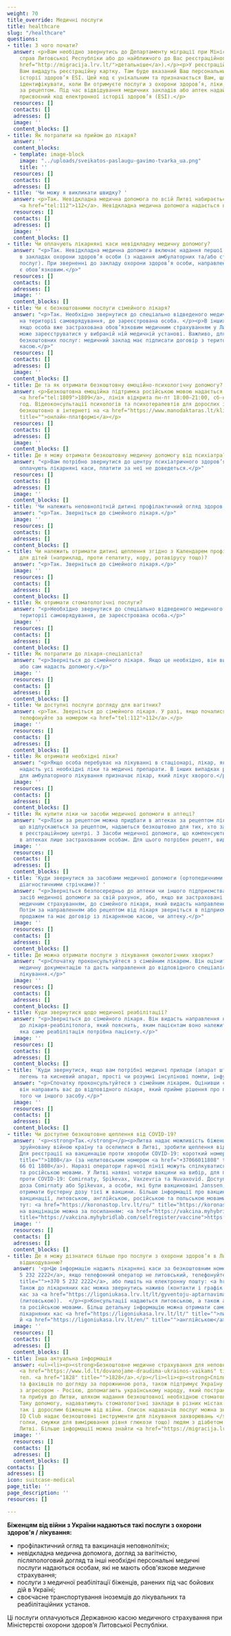```yaml
---
weight: 70
title_override: Медичні послуги
title: healthcare
slug: "/healthcare"
questions:
- title: З чого почати?
  answer: <p>Вам необідно звернутись до Департаменту міграції при Міністерстві внутрішніх
    справ Литовської Республіки або до найближчого до Вас реєстраційного центру (<a
    href="http://migracija.lrv.lt/">детальніше</a>).</p><p>У реєстраційному центрі
    Вам видадуть реєстраційну картку. Там буде вказаний Ваш персональний код електронної
    історії здоров’я ESI. Цей код є унікальним та призначається Вам, щоб вас могли
    ідентифікувати, коли Ви отримуєте послуги з охорони здоров’я, ліки, що відпускаються
    за рецептом. Під час відвідування медичних закладів або аптек надайте спеціалістам
    присвоєний код електронної історії здоров’я (ESI).</p>
  resources: []
  contacts: []
  adresses: []
  image: ''
  content_blocks: []
- title: Як потрапити на прийом до лікаря?
  answer: ''
  content_blocks:
  - template: image-block
    image: "../uploads/sveikatos-paslaugu-gavimo-tvarka_ua.png"
    title: ''
  resources: []
  contacts: []
  adresses: []
- title: 'Чи можу я викликати швидку? '
  answer: <p>Так. Невідкладна медична допомога по всій Литві набирається за номером
    <a href="tel:112">112</a>. Невідкладна медична допомога надається всім безкоштовно.</p>
  resources: []
  contacts: []
  adresses: []
  image: ''
  content_blocks: []
- title: Чи оплачують лікарняні каси невідкладну медичну допомогу?
  answer: "<p>Так. Невідкладна медична допомога включає надання першої медичної допомоги
    в закладах охорони здоров’я особи (з надання амбулаторних та/або стаціонарних
    послуг). При зверненні до закладу охорони здоров’я особи, направлення лікаря не
    є обов’язковим.</p>"
  resources: []
  contacts: []
  adresses: []
  image: ''
  content_blocks: []
- title: Чи є безкоштовними послуги сімейного лікаря?
  answer: "<p>Так. Необхідно звернутися до спеціально відведеного медичного закладу
    на території самоврядування, де зареєстрована особа. </p><p>В інших випадках,
    якщо особа вже застрахована обов’язковим медичним страхуванням у Литві, то вона
    може зареєструватися у вибраній ній медичній установі. Важливо, для отримання
    безкоштовних послуг: медичний заклад має підписати договір з територіальною лікарняною
    касою.</p>"
  resources: []
  contacts: []
  adresses: []
  image: ''
  content_blocks: []
- title: Де та як отримати безкоштовну емоційно-психологічну допомогу?
  answer: <p>Безкоштовна емоційна підтримка російською мовою надається за телефоном
    <a href="tel:1809">1809</a>, лінія відкрита пн-пт 18:00–21:00, сб-нд 12:00–15:00
    год. Відеоконсультації психологів та психотерапевтів для дорослих і дітей доступні
    безкоштовно в інтернеті на <a href="https://www.manodaktaras.lt/klinika/psichologine-pagalba-ukrainos-zmonems/2405"
    title="">онлайн-платформі</a></p>
  resources: []
  contacts: []
  adresses: []
  image: ''
  content_blocks: []
- title: Де я можу отримати безкоштовну медичну допомогу від психіатра?
  answer: "<p>Вам потрібно звернутися до центру психіатричного здоров’я, де цю допомогу
    оплачують лікарняні каси, платити за неї не доведеться.</p>"
  resources: []
  contacts: []
  adresses: []
  image: ''
  content_blocks: []
- title: 'Чи належить неповнолітній дитині профілактичний огляд здоров’я? '
  answer: "<p>Так. Зверніться до сімейного лікаря.</p>"
  image: ''
  resources: []
  contacts: []
  adresses: []
  content_blocks: []
- title: Чи належить отримати дитині щеплення згідно з Календарем профілактичних щеплень
    для дітей (наприклад, проти гепатиту, кору, ротавірусу тощо)?
  answer: "<p>Так. Зверніться до сімейного лікаря.</p>"
  image: ''
  resources: []
  contacts: []
  adresses: []
  content_blocks: []
- title: Як отримати стоматологічні послуги?
  answer: "<p>Необхідно звернутися до спеціально відведеного медичного закладу на
    території самоврядування, де зареєстрована особа.</p>"
  image: ''
  resources: []
  contacts: []
  adresses: []
  content_blocks: []
- title: Як потрапити до лікаря-спеціаліста?
  answer: "<p>Зверніться до сімейного лікаря. Якщо це необхідно, він видасть направлення
    або сам надасть допомогу.</p>"
  image: ''
  resources: []
  contacts: []
  adresses: []
  content_blocks: []
- title: Чи доступні послуги догляду для вагітних?
  answer: <p>Так. Зверніться до сімейного лікаря. У разі, якщо почалися пологи, негайно
    телефонуйте за номером <a href="tel:112">112</a>.</p>
  image: ''
  resources: []
  contacts: []
  adresses: []
  content_blocks: []
- title: Як отримати необхідні ліки?
  answer: "<p>Якщо особа перебуває на лікуванні в стаціонарі, лікар, який її лікує,
    надасть усі необхідні ліки та медичні препарати. В інших випадках рецептурні ліки
    для амбулаторного лікування призначає лікар, який лікує хворого.</p>"
  image: ''
  resources: []
  contacts: []
  adresses: []
  content_blocks: []
- title: Як купити ліки чи засоби медичної допомоги в аптеці?
  answer: "<p>Ліки за рецептом можна придбати в аптеках за рецептом лікаря. Усі ліки,
    що відпускаються за рецептом, надаються безкоштовно для тих, хто зареєстрований
    в реєстраційному центрі. 3 Засоби медичної допомоги, що компенсуються, надаються
    в аптеках лише застрахованим особам. Для цього потрібен рецепт, виданий лікарем.</p>"
  image: ''
  resources: []
  contacts: []
  adresses: []
  content_blocks: []
- title: 'Куди звернутися за засобами медичної допомоги (ортопедичними шинами, підгузками,
    діагностичними стрічками)? '
  answer: "<p>Зверніться безпосередньо до аптеки чи іншого підприємства, щоб отримати
    засіб медичної допомоги за свій рахунок, або, якщо ви застраховані обов’язковим
    медичним страхуванням, до сімейного лікаря, який видасть направлення чи рецепт.
    Потім за направленням або рецептом від лікаря зверніться в підприємство, що займається
    продажем та має договір із лікарняною касою, чи аптеку.</p>"
  image: ''
  resources: []
  contacts: []
  adresses: []
  content_blocks: []
- title: Де можна отримати послуги з лікування онкологічних хворих?
  answer: "<p>Спочатку проконсультуйтеся з сімейним лікарем. Він оцінить стан та наявну
    медичну документацію та дасть направлення до відповідного спеціаліста для подальшого
    лікування.</p>"
  image: ''
  resources: []
  contacts: []
  adresses: []
  content_blocks: []
- title: Куди звернутися щодо медичної реабілітації?
  answer: "<p>Зверніться до сімейного лікаря. Він видасть направлення на консультацію
    до лікаря-реабілітолога, який пояснить, яким пацієнтам воно належить, і вирішить,
    яка саме реабілітація потрібна пацієнту.</p>"
  image: ''
  resources: []
  contacts: []
  adresses: []
  content_blocks: []
- title: 'Куди звернутися, якщо вам потрібні медичні прилади (апарат штучної вентиляції
    легень та кисневий апарат, прості чи розумні інсулінові помпи, інфузійні насоси)? '
  answer: "<p>Спочатку проконсультуйтеся з сімейним лікарем. Оцінивши стан і потребу,
    він направить вас до відповідного лікаря, який прийме рішення про призначення
    того чи іншого засобу.</p>"
  image: ''
  resources: []
  contacts: []
  adresses: []
  content_blocks: []
- title: Чи доступне безкоштовне щеплення від COVID-19?
  answer: '<p><strong>Так.</strong></p><p>Литва надає можливість біженцям, які покинули
    зруйновану війною країну та оселилися в Литві, зробити щеплення від COVID-19.
    Для реєстрації на вакцинацію проти хвороби COVID-19: короткий номер <a href="1808"
    title="">1808</a> (за нелитовським номером <a href="+37066011808" title="">+370
    66 01 1808</a>). Наразі оператори гарячої лінії можуть спілкуватися англійською
    та російською мовами. У Литві наявні чотири вакцини на вибір, для первинної вакцинації
    проти COVID-19: Comirnaty, Spikevax, Vaxzevria та Nuvaxovid. Доступна бустерна
    доза Comirnaty або Spikevax, а особи, які були вакциновані Janssen, також можуть
    отримати бустерну дозу тієї ж вакцини. Більше інформації про вакцини та процес
    вакцинації, литовською, англійською, російською та польською мовами можна знайти
    тут: <a href="https://koronastop.lrv.lt/ru/" title="https://koronastop.lrv.lt/ru/">https://koronastop.lrv.lt/ru/</a></p><p>Зареєструватись
    на вакцінацію можна за посиланням: <a href="https://vakcina.myhybridlab.com/selfregister/vaccine"
    title="https://vakcina.myhybridlab.com/selfregister/vaccine">https://vakcina.myhybridlab.com/selfregister/vaccine</a></p>'
  image: ''
  resources: []
  contacts: []
  adresses: []
  content_blocks: []
- title: Де я можу дізнатися більше про послуги з охорони здоров’я в Литві, що підлягають
    відшкодуванню?
  answer: '<p>Цю інформацію надають лікарняні каси за безкоштовним номером <a href="tel:852322222">8
    5 232 2222</a>, якщо телефонний оператор не литовський, телефонуйте <a href="+37052322222"
    title="">+370 5 232 2222</a>, або пишіть на електронну пошту: <a href="mailto:info@vlk.lt">info@vlk.lt</a>.
    Також до лікарняних кас можна звернутись наживо (контакти і графік роботи лікарняних
    кас за <a href="https://ligoniukasa.lrv.lt/lt/gyventoju-aptarnavimas" title="">посиланням</a>
    (литовською)).  </p><p>Консультації надаються литовською, а також англійською
    та російською мовами. Більш детальну інформацію можна отримати самостійно на веб-сайті
    лікарняних кас <a href="https://ligoniukasa.lrv.lt/lt/" title="">литовською</a>
    й <a href="https://ligoniukasa.lrv.lt/en/" title="">англійською</a> мовами.</p>'
  image: ''
  resources: []
  contacts: []
  adresses: []
  content_blocks: []
- title: Інша актуальна інформація
  answer: <ul><li><p><strong>Безкоштовне медичне страхування для неповнолітніх</strong>
    <a href="https://www.ld.lt/dovanojame-draudima-ukrainos-vaikams" title="https://www.ld.lt/dovanojame-draudima-ukrainos-vaikams"><strong>https://www.ld.lt/dovanojame-draudima-ukrainos-vaikams</strong></a>,
    тел. <a href="1828" title="">1828</a>.</p></li><li><p><strong>Спільнота стоматологів
    та фахівців по догляду за порожниною рота, також підтримує Україну у боротьбі
    з агресором - Росією, допомагають українському народу, який постраждав від війни
    та прибув до Литви, шляхом надання безкоштовної необхідною стоматологічною допомогою</strong>.
    Таку допомогу, надаватимуть стоматологічні заклади в різних містах Литви, як дітям,
    так і дорослим біженцям від війни. Список надавачів послуг можна знайти <a href="https://odontologurumai.lt/lt/apie-rumus/naujienos/1859-%C4%AFstaigos,-teikian%C4%8Dios-nemokam%C4%85-b%C5%ABtin%C4%85j%C4%85-pagalb%C4%85-nukent%C4%97jusiems-nuo-karo-ukrainoje"><strong>тут</strong></a>.</p></li><li><p><strong>Diabeto
    IQ Club надає безкоштовні інструменти для лікування захворювань </strong>(інсулін,
    голки, смужки для вимірювання рівня глюкози тощо) людям з діабетом 1 типу по всій
    Литві. Більше інформації можна знайти <a href="https://migracija.lrv.lt/uploads/migracija/documents/files/Cukrinis%20diabetas(2).pdf"><strong>тут.</strong></a></p></li></ul>
  image: ''
  resources: []
  contacts: []
  adresses: []
  content_blocks: []
contacts: []
adresses: []
icon: suitcase-medical
page_title: ''
page_description: ''
resources: []

---
```

**Біженцям від війни з України надаються такі послуги з охорони здоров'я / лікування:**

* профілактичний огляд та вакцинація неповнолітніх;
* невідкладна медична допомога, догляд за вагітністю, післяпологовий догляд та інші необхідні персональні медичні послуги надаються особам, які не мають обов'язкове медичне страхування;
* послуги з медичної реабілітації біженців, ранених під час бойових дій в Україні;
* своєчасне транспортування іноземців до лікувальних та реабілітаційних установ.

Ці послуги оплачуються Державною касою медичного страхування при Міністерстві охорони здоров’я Литовської Республіки.